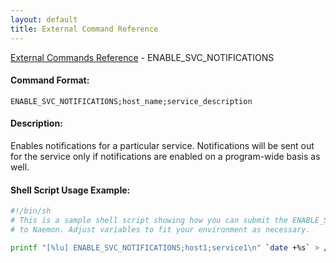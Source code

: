 ```yaml
---
layout: default
title: External Command Reference
---
```


<!--
************************************************
* AUTO GENERATED PAGE - USE ./update SCRIPT
************************************************
-->

<span class="glyphicon glyphicon-arrow-up"></span><a href="index.html"> External Commands Reference</a> - ENABLE_SVC_NOTIFICATIONS<br>

#### Command Format:

`ENABLE_SVC_NOTIFICATIONS;host_name;service_description`

#### Description:

Enables notifications for a particular service. Notifications will be sent out for the service only if notifications are enabled on a program-wide basis as well.

#### Shell Script Usage Example:

```sh
#!/bin/sh
# This is a sample shell script showing how you can submit the ENABLE_SVC_NOTIFICATIONS command
# to Naemon. Adjust variables to fit your environment as necessary.

printf "[%lu] ENABLE_SVC_NOTIFICATIONS;host1;service1\n" `date +%s` > /var/lib/naemon/naemon.cmd
```
